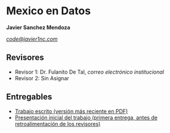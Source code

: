 # Mexico en Datos

**Javier Sanchez Mendoza**

*code@javier1nc.com*

## Revisores

*   Revisor 1: Dr. Fulanito De Tal, *correo electrónico institucional*
*   Revisor 2: Sin Asignar

## Entregables

*   [Trabajo escrito (versión más reciente en PDF)](https://github.com/seminario-proyectos-infotec/Plunging1667/blob/main/Documentos/Infotec-MCDI-Avance-de-proyecto-de-titulaci%C3%B3n.pdf)
*   [Presentación inicial del trabajo (primera entrega, antes de retroalimentación de los revisores)](https://youtu.be/KyZzFT_RMEM)
